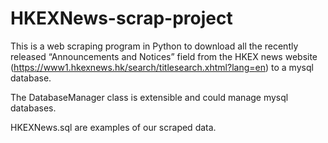 # HKEXNews-scrap-project
This is a web scraping program in Python to download all the recently released “Announcements and Notices” field from the HKEX news website (https://www1.hkexnews.hk/search/titlesearch.xhtml?lang=en) to a mysql database.

The DatabaseManager class is extensible and could manage mysql databases.

HKEXNews.sql are examples of our scraped data.
